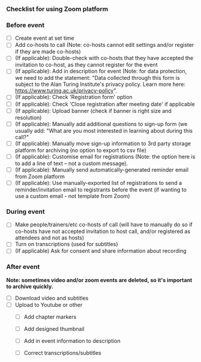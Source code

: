 ### Checklist for using Zoom platform

### Before event
- [ ] Create event at set time
- [ ] Add co-hosts to call (Note: co-hosts cannot edit settings and/or register if they are made co-hosts)
- [ ] (If applicable): Double-check with co-hosts that they have accepted the invitation to co-host, as they cannot register for the event
- [ ] (If applicable): Add in description for event (Note: for data protection, we need to add the statement: "Data collected through this form is subject to the Alan Turing Institute's privacy policy. Learn more here: https://www.turing.ac.uk/privacy-policy".
- [ ] (If applicable): Check 'Registration form' option
- [ ] (If applicable): Check 'Close registration after meeting date' if applicable
- [ ] (If applicable): Upload banner (check if banner is right size and resolution)
- [ ] (If applicable): Manually add additional questions to sign-up form (we usually add: "What are you most interested in learning about during this call?"
- [ ] (If applicable): Manually move sign-up information to 3rd party storage platform for archiving (no option to export to csv file)
- [ ] (If applicable): Customise email for registrations (Note: the option here is to add a line of text – not a custom message). 
- [ ] (If applicable): Manually send automatically-generated reminder email from Zoom platform
- [ ] (If applicable): Use manually-exported list of registrations to send a reminder/invitation email to registrants before the event (if wanting to use a custom email - not template from Zoom)

### During event
- [ ] Make people/trainers/etc co-hosts of call (will have to manually do so if co-hosts have not accepted invitation to host call, and/or registered as attendees and not as hosts)
- [ ] Turn on transcriptions (used for subtitles)
- [ ] (If applicable) Ask for consent and share information about recording 

### After event
**Note: sometimes video and/or zoom events are deleted, so it's important to archive quickly.**
- [ ] Download video and subtitles
- [ ] Upload to Youtube or other
   - [ ] Add chapter markers
   - [ ] Add designed thumbnail
   - [ ] Add in event information to description
   - [ ] Correct transcriptions/subtitles

